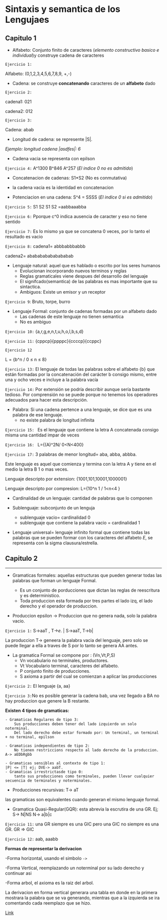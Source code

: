 # Sintaxis y semantica de los Lengujaes

## Capitulo 1

* Alfabeto: Conjunto finito de caracteres (_elemento constructivo basico e individual_)y construye cadena de caracteres

`Ejercicio 1:`
 
 Alfabeto: (0,1,2,3,4,5,6,7,8,9, +,-)

 * Cadena: se construye **concatenando** caracteres de un **alfabeto** dado

 `Ejercicio 2:`

cadena1: 021

cadena2: 012

 `Ejercicio 3:`

Cadena: abab

* Longitud de cadena: se represente |S|.

_Ejemplo: longitud cadena |asdfes|: 6_

* Cadena vacia se representa con epilson

`Ejercicio 4:` 
A^1300 B^846 A^257 (_El indice 0 no es admitido_)

* Concatenacion de cadenas: S1*S2 (No es conmutativa)

* la cadena vacia es la identidad en concatenacion



* Potenciacion  en una cadena: S^4 = SSSS (_El indice 0 si es admitido_)

`Ejercicio 5:` S1 S2 S1 S2 =aabbaaabba

`Ejercicio 6:` Pporque c^0 indica ausencia de caracter y eso no tiene sentido

`Ejercicio 7:` Es lo mismo ya que se concatena 0 veces, por lo tanto el resultado es vacio

`Ejercicio 8:` cadena1= abbbabbbabbb

cadena2= ababababababababab

* Lenguaje natural: aquel que es hablado o escrito por los seres humanos
    * Evolucionan incorporando nuevos terminos y reglas
    * Reglas gramaticales viene despues del desarrollo del lenguaje
    * El signifcado(semantica) de las palabras es mas importante que su sintactica.
    * Ambiguos: Existe un emisor y un receptor

`Ejercicio 9`: Bruto, torpe, burro

* Lenguaje Formal: conjunto de cadenas formadas por un alfabeto dado
    * Las cadenas de este lenguaje no tienen semantica
    * No es ambiguo

`Ejercicio 10:` {a,r,g,e,n,t,u,h,o,l,b,s,d}

`Ejercicio 11:` {cppcp}{ppppc}{ccccp}{ccppc}

` Ejercicio 12 ` 

L = {b^n / 0 ≤ n ≤ 8}

` Ejercicio 13: `
El lenguaje de todas las palabras sobre el alfabeto {b} que están formadas por la concatenación
del carácter b consigo mismo, entre una y ocho veces e incluye a la palabra vacía

`Ejercicio 14:`
Por extensión se podría describir aunque sería bastante tedioso. Por comprensión no se puede
porque no tenemos los operadores adecuados para hacer esta descripción.

* Palabra: Si una cadena pertence a una lenguaje, se dice que es una palabra de ese lenguaje.
    * no existe palabra de longitud infinita

`Ejercicio 15: ` Es el lenguaje que contiene la letra A concatenada consigo misma una cantidad impar de veces

`Ejercicio 16: ` L={(A)^2N/ 0<N<400}

`Ejercicio 17:` 3 palabras de menor longitud= aba, abba, abbba.

Este lenguaje es aquel que comienza y termina con la letra A y tiene en el medio la letra B 1 o mas veces.

Lenguaje descripto por extension: {1001,101,10001,1000001}

Lenguaje descripto por compresion: L={10^n 1 / 1<n<4 } 

* Cardinalidad de un lenguaje: cantidad de palabras que lo componen

* Sublenguaje: subconjunto de un lenguja
    * sublenguaje vacio= cardinalidad 0
    * sublenguaje que contiene la palabra vacio = cardinalidad 1

* Lenguaje universal= lenguaje infinito formal que contiene todas las palabras que se pueden formar con los caracteres del alfabeto _E_, se representa con la sigma clausura/estrella.


## Capitulo 2 
--------------------------------

* Gramaticas formales: aquellas estructuras que pueden generar todas las palabras que forman un lenguaje Formal.
    * Es un conjunto de porducciones que dictan las reglas de reescritura y es deterministico.
    * Toda produccion esta formada por tres partes el lado izq, el lado derecho y el operador de produccion.

* Produccion epsilon -> Produccion que no genera nada, solo la palabra vacio.

`Ejercicio 1:` S->aaT , T->_e_. | S->aaT, T->b|

La produccion T-> geneera la palabra vacia del lenguaje, pero solo se puede llegar a ella a traves de S por lo tanto se genera AA antes.

* La gramatica Formal se compone por : (Vn,Vt,P,S)
    * Vn vocabulario no terminales, productores.
    * Vt Vocabulario terminal, caracteres del alfabeto.
    * P conjunto finito de producciones.
    * S axioma a partir del cual se comienzan a aplicar las producciones

`Ejercicio 2:` El lenguaje {a, aa}

`Ejercicio 3:`No es posible generar la cadena bab, una vez llegado a BA no hay produccion que genere la B restante.

 
 **Existen 4 tipos de gramaticas:**
    
    - Gramaticas Regulares de tipo 3:
        Sus producciones deben tener del lado izquierdo un solo noterminal.
        Del lado derecho debe estar formado por: Un terminal, un terminal + no terminal, epilson

    - Gramaticas independientes de tipo 2:
        No tienen restriccions respecto al lado derecho de la produccion. A-> aEDbRgbb

    - Gramaticas sensibles al contexto de tipo 1:
    |P| <= |T| ej; DVE-> aabT.
    - Gramaticas irrestrictasde tipo 0:
        tanto sus producciones como terminales, pueden llevar cualquier secuencia de terminales y noterminales. 

* Producciones recursivas: T-> aT

las gramaticas son equivalentes cuando generan el mismo lenguaje formal. 
 * Gramatica Quasi-Regular(GQR): esta abrevia la escrutira de una GR. Ej; S-> N|NS  N-> a|b|c

 `Ejercicio 11:` una GR siempre es una GIC pero una GIC no siempre es una GR. GR => GIC 

 `Ejercicio 12:` aab, aaabb

 **Formas de representar la derivacion**
 
 -Forma horizontal, usando el simbolo `->`
 
 -Forma Vertical, reemplazando un noterminal por su lado derecho y continuar asi

-Forma arbol, el axioma es la raiz del arbol.

La derivacion en forma vertical generara una tabla en donde en la primera mostrara la palabra que se va generando, mientras que a la izquierda se ira comentando cada reemplazo que se hizo.

[Link](file:///C:/Users/Laureano/Documents/UTN%20Lauri/2021/SSL/Derivacion%20sintaxis.jpg)
